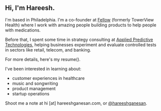## Hi, I'm Hareesh. 

I'm based in Philadelphia. I'm a co-founder at [Fellow](https://myfellow.com) (formerly TowerView Health) where I work with amazing people building products to help people with medications.

Before that, I spent some time in strategy consulting at [Applied Predictive Technologies](https://www.predictivetechnologies.com/en), helping businesses experiment and evaluate controlled tests in sectors like retail, telecom, and banking.

For more details, here's my resume().

I've been interested in learning about:
- customer experiences in healthcare
- music and songwriting
- product management
- startup operations

Shoot me a note at hi [at] hareeshganesan.com, or [@hareeshganesan](https://www.twitter.com/hareeshganesan). 
